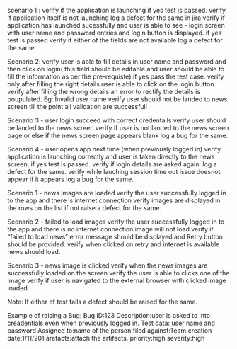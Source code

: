 scenario 1 : verify if the application is launching if yes test is passed.
verify if application itself is not launching log a defect for the same in jira
verify if application has launched sucessfully and user is able to see - login screen with user name and password entries and login button is displayed. if yes test is passed
verify if either of the fields are not available log a defect for the same


Scenario 2: verify user is able to fill details in user name and password and then click on login( this field should be editable and user should be able to fill the information as per the pre-requiste).if yes pass the test case.
verify only after filling the right details user is able to click on the login button.
verify after filling the wrong details an error to rectify the details is poupulated. Eg: Invalid user name
verify user should not be landed to news screen till the point all validation are successfull

Scenario 3 - user login succeed with correct credentails
verify user should be landed to the news screen
verify if user is not landed to the news screen page or else if the news screen page appears blank log a bug for the same.

Scenario 4 - user opens app next time (when previously logged in)
verify application is launching correctly and user is taken directly to the news screen. if yes test is passed.
verify if login details are asked again. log a defect for the same.
verify while lauching session time out issue doesnot appear if it appears log a bug for the same.


Scenario 1 - news images are loaded
verify the user successfully logged in to the app and there is internet connection
verify images are displayed in the rows on the list if not raise a defect for the same.


Scenario 2 - failed to load images
verify the user successfully logged in to the app and there is no internet connection image will not load
verify if “failed to load news” error message should be displayed and Retry button should be provided.
verify when clicked on retry and internet is available news should load.


Scenario 3 - news image is clicked
verify when the news images are successfully loaded on the screen
verify the user is able to clicks one of the image
verify if user is navigated to the external browser with clicked image loaded.

Note: If either of test fails a defect should be raised for the same.


Example of raising a Bug:
Bug ID:123
Description:user is asked to into creadentials even when previously logged in.
Test data: user name and password
Assigned to:name of the person
filed against:Team
creation date:1/11/201
arefacts:attach the artifacts.
priority:high
severity:high

